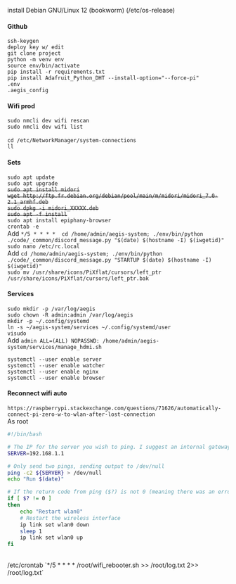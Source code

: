 install Debian GNU/Linux 12 (bookworm)  (/etc/os-release)

#### Github

`ssh-keygen`<br>
`deploy key w/ edit`<br>
`git clone project`<br>
`python -m venv env`<br>
`source env/bin/activate`<br>
`pip install -r requirements.txt`<br>
`pip install Adafruit_Python_DHT --install-option="--force-pi"`<br>
`.env`<br>
`.aegis_config`<br>

#### Wifi prod
`sudo nmcli dev wifi rescan`<br>
`sudo nmcli dev wifi list`<br>
<br>
`cd /etc/NetworkManager/system-connections`<br>
`ll`

#### Sets
`sudo apt update`<br>
`sudo apt upgrade`<br>
~~`sudo apt install midori`~~<br>
~~`wget http://ftp.fr.debian.org/debian/pool/main/m/midori/midori_7.0-2.1_armhf.deb`~~<br>
~~`sudo dpkg -i midori_XXXXX.deb`~~<br>
~~`sudo apt -f install`~~<br>
`sudo apt install epiphany-browser`<br>
`crontab -e`<br>
Add `*/5 * * * *  cd /home/admin/aegis-system; ./env/bin/python ./code/_common/discord_message.py "$(date) $(hostname -I) $(iwgetid)"`<br>
`sudo nano /etc/rc.local`<br>
Add `cd /home/admin/aegis-system; ./env/bin/python ./code/_common/discord_message.py "STARTUP $(date) $(hostname -I) $(iwgetid)"`<br>
`sudo mv /usr/share/icons/PiXflat/cursors/left_ptr /usr/share/icons/PiXflat/cursors/left_ptr.bak`<br>

#### Services
`sudo mkdir -p /var/log/aegis`<br>
`sudo chown -R admin:admin /var/log/aegis`<br>
`mkdir -p ~/.config/systemd`<br>
`ln -s ~/aegis-system/services ~/.config/systemd/user`<br>
`visudo`<br>
Add `admin ALL=(ALL) NOPASSWD: /home/admin/aegis-system/services/manage_hdmi.sh`<br>

`systemctl --user enable server`<br>
`systemctl --user enable watcher`<br>
`systemctl --user enable nginx`<br>
`systemctl --user enable browser`<br>


#### Reconnect wifi auto
`https://raspberrypi.stackexchange.com/questions/71626/automatically-connect-pi-zero-w-to-wlan-after-lost-connection`<br>
As root <br>
```sh
#!/bin/bash

# The IP for the server you wish to ping. I suggest an internal gateway.
SERVER=192.168.1.1

# Only send two pings, sending output to /dev/null
ping -c2 ${SERVER} > /dev/null
echo "Run $(date)"

# If the return code from ping ($?) is not 0 (meaning there was an error)
if [ $? != 0 ]
then
    echo "Restart wlan0"
    # Restart the wireless interface
    ip link set wlan0 down
    sleep 1
    ip link set wlan0 up
fi
```
<br>
/etc/crontab `*/5 * * * * /root/wifi_rebooter.sh >> /root/log.txt 2>> /root/log.txt`<br>

